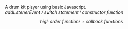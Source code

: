 A drum kit player using basic Javascript. <br>
<em> addListenerEvent / switch statement / constructor function <br>
    <center> high order functions + callback functions </center>
</em>
